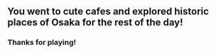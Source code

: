 ## You went to cute cafes and explored historic places of Osaka for the rest of the day!
### Thanks for playing!